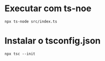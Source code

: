 
# Executar com ts-noe

    npx ts-node src/index.ts

# Instalar o tsconfig.json
        
    npx tsc --init